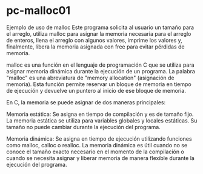 # pc-malloc01
Ejemplo de uso de malloc
Este programa solicita al usuario un tamaño para el arreglo, utiliza malloc para asignar la memoria necesaria para el arreglo de enteros, llena el arreglo con algunos valores, imprime los valores y, finalmente, libera la memoria asignada con free para evitar pérdidas de memoria.


malloc es una función en el lenguaje de programación C que se utiliza para asignar memoria dinámica durante la ejecución de un programa. La palabra "malloc" es una abreviatura de "memory allocation" (asignación de memoria). Esta función permite reservar un bloque de memoria en tiempo de ejecución y devuelve un puntero al inicio de ese bloque de memoria.

En C, la memoria se puede asignar de dos maneras principales:

Memoria estática: Se asigna en tiempo de compilación y es de tamaño fijo. La memoria estática se utiliza para variables globales y locales estáticas. Su tamaño no puede cambiar durante la ejecución del programa.

Memoria dinámica: Se asigna en tiempo de ejecución utilizando funciones como malloc, calloc o realloc. La memoria dinámica es útil cuando no se conoce el tamaño exacto necesario en el momento de la compilación o cuando se necesita asignar y liberar memoria de manera flexible durante la ejecución del programa.
